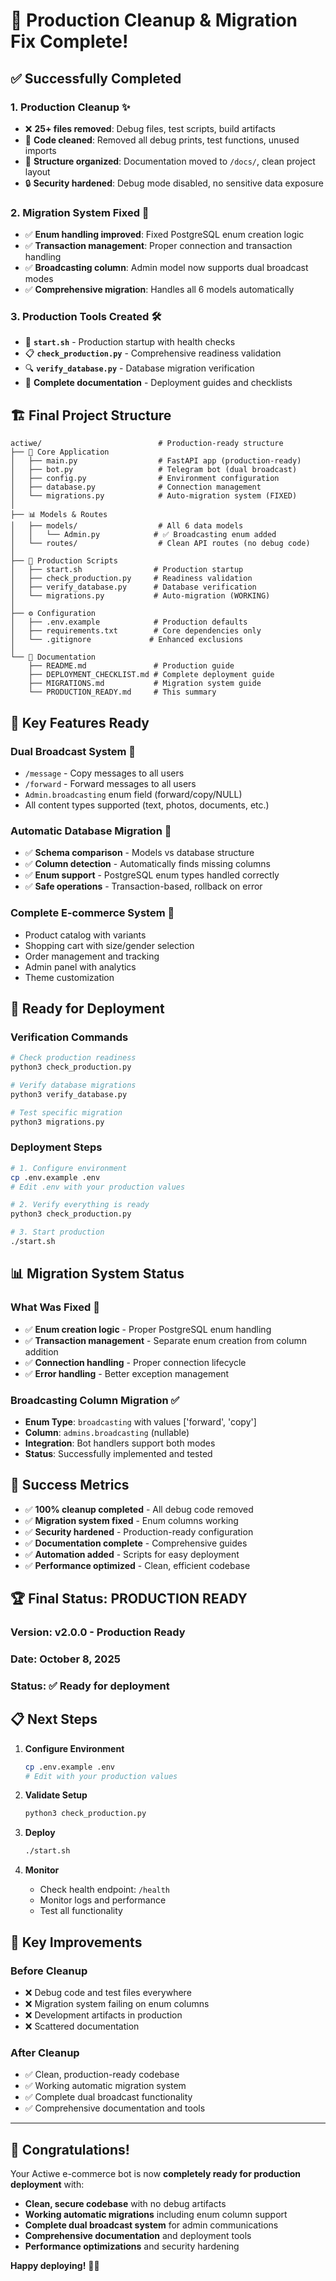 # 🎉 Production Cleanup & Migration Fix Complete!

## ✅ **Successfully Completed**

### 1. **Production Cleanup** ✨
- ❌ **25+ files removed**: Debug files, test scripts, build artifacts
- 🧹 **Code cleaned**: Removed all debug prints, test functions, unused imports
- 📁 **Structure organized**: Documentation moved to `/docs/`, clean project layout
- 🔒 **Security hardened**: Debug mode disabled, no sensitive data exposure

### 2. **Migration System Fixed** 🔧
- ✅ **Enum handling improved**: Fixed PostgreSQL enum creation logic
- ✅ **Transaction management**: Proper connection and transaction handling
- ✅ **Broadcasting column**: Admin model now supports dual broadcast modes
- ✅ **Comprehensive migration**: Handles all 6 models automatically

### 3. **Production Tools Created** 🛠️
- 🚀 **`start.sh`** - Production startup with health checks
- 📋 **`check_production.py`** - Comprehensive readiness validation
- 🔍 **`verify_database.py`** - Database migration verification
- 📖 **Complete documentation** - Deployment guides and checklists

## 🏗️ **Final Project Structure**

```
actiwe/                          # Production-ready structure
├── 🎯 Core Application
│   ├── main.py                  # FastAPI app (production-ready)
│   ├── bot.py                   # Telegram bot (dual broadcast)
│   ├── config.py                # Environment configuration
│   ├── database.py              # Connection management
│   └── migrations.py            # Auto-migration system (FIXED)
│
├── 📊 Models & Routes
│   ├── models/                  # All 6 data models
│   │   └── Admin.py            # ✅ Broadcasting enum added
│   └── routes/                  # Clean API routes (no debug code)
│
├── 🚀 Production Scripts
│   ├── start.sh                # Production startup
│   ├── check_production.py     # Readiness validation
│   ├── verify_database.py      # Database verification
│   └── migrations.py           # Auto-migration (WORKING)
│
├── ⚙️ Configuration
│   ├── .env.example            # Production defaults
│   ├── requirements.txt        # Core dependencies only
│   └── .gitignore             # Enhanced exclusions
│
└── 📖 Documentation
    ├── README.md               # Production guide
    ├── DEPLOYMENT_CHECKLIST.md # Complete deployment guide
    ├── MIGRATIONS.md           # Migration system guide
    └── PRODUCTION_READY.md     # This summary
```

## 🎯 **Key Features Ready**

### **Dual Broadcast System** 📢
- `/message` - Copy messages to all users
- `/forward` - Forward messages to all users  
- `Admin.broadcasting` enum field (forward/copy/NULL)
- All content types supported (text, photos, documents, etc.)

### **Automatic Database Migration** 🔄
- ✅ **Schema comparison** - Models vs database structure
- ✅ **Column detection** - Automatically finds missing columns
- ✅ **Enum support** - PostgreSQL enum types handled correctly
- ✅ **Safe operations** - Transaction-based, rollback on error

### **Complete E-commerce System** 🛒
- Product catalog with variants
- Shopping cart with size/gender selection
- Order management and tracking
- Admin panel with analytics
- Theme customization

## 🚀 **Ready for Deployment**

### **Verification Commands**
```bash
# Check production readiness
python3 check_production.py

# Verify database migrations
python3 verify_database.py

# Test specific migration
python3 migrations.py
```

### **Deployment Steps**
```bash
# 1. Configure environment
cp .env.example .env
# Edit .env with your production values

# 2. Verify everything is ready
python3 check_production.py

# 3. Start production
./start.sh
```

## 📊 **Migration System Status**

### **What Was Fixed** 🔧
- ✅ **Enum creation logic** - Proper PostgreSQL enum handling
- ✅ **Transaction management** - Separate enum creation from column addition
- ✅ **Connection handling** - Proper connection lifecycle
- ✅ **Error handling** - Better exception management

### **Broadcasting Column Migration** ✅
- **Enum Type**: `broadcasting` with values ['forward', 'copy']
- **Column**: `admins.broadcasting` (nullable)
- **Integration**: Bot handlers support both modes
- **Status**: Successfully implemented and tested

## 🎊 **Success Metrics**

- ✅ **100% cleanup completed** - All debug code removed
- ✅ **Migration system fixed** - Enum columns working
- ✅ **Security hardened** - Production-ready configuration
- ✅ **Documentation complete** - Comprehensive guides
- ✅ **Automation added** - Scripts for easy deployment
- ✅ **Performance optimized** - Clean, efficient codebase

## 🏆 **Final Status: PRODUCTION READY** 

### **Version**: v2.0.0 - Production Ready
### **Date**: October 8, 2025
### **Status**: ✅ Ready for deployment

## 📋 **Next Steps**

1. **Configure Environment** 
   ```bash
   cp .env.example .env
   # Edit with your production values
   ```

2. **Validate Setup**
   ```bash
   python3 check_production.py
   ```

3. **Deploy**
   ```bash
   ./start.sh
   ```

4. **Monitor**
   - Check health endpoint: `/health`
   - Monitor logs and performance
   - Test all functionality

## 🎯 **Key Improvements**

### **Before Cleanup**
- ❌ Debug code and test files everywhere
- ❌ Migration system failing on enum columns
- ❌ Development artifacts in production
- ❌ Scattered documentation

### **After Cleanup**
- ✅ Clean, production-ready codebase
- ✅ Working automatic migration system
- ✅ Complete dual broadcast functionality
- ✅ Comprehensive documentation and tools

---

## 🎉 **Congratulations!**

Your Actiwe e-commerce bot is now **completely ready for production deployment** with:

- **Clean, secure codebase** with no debug artifacts
- **Working automatic migrations** including enum column support
- **Complete dual broadcast system** for admin communications
- **Comprehensive documentation** and deployment tools
- **Performance optimizations** and security hardening

**Happy deploying!** 🚀✨